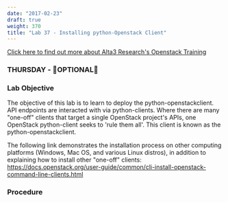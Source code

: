 ```yaml
---
date: "2017-02-23"
draft: true
weight: 370
title: "Lab 37 - Installing python-Openstack Client"
---
```

[Click here to find out more about Alta3 Research's Openstack Training](https://alta3.com/courses/openstack)

### THURSDAY - &#x1F680;OPTIONAL&#x1F680;

### Lab Objective

The objective of this lab is to learn to deploy the python-openstackclient. API endpoints are interacted with via python-clients. Where there are many "one-off" clients that target a single OpenStack project's APIs, one OpenStack python-client seeks to 'rule them all'. This client is known as the python-openstackclient.

The following link demonstrates the installation process on other computing platforms (Windows, Mac OS, and various Linux distros), in addition to explaining how to install other "one-off" clients: https://docs.openstack.org/user-guide/common/cli-install-openstack-command-line-clients.html

### Procedure
